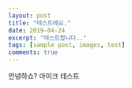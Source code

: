 ```yaml
---
layout: post
title: "테스트에요."
date: 2019-04-24
excerpt: "테스트합니다.."
tags: [sample post, images, test]
comments: true
---
```



안녕하쇼?
마이크 테스트
